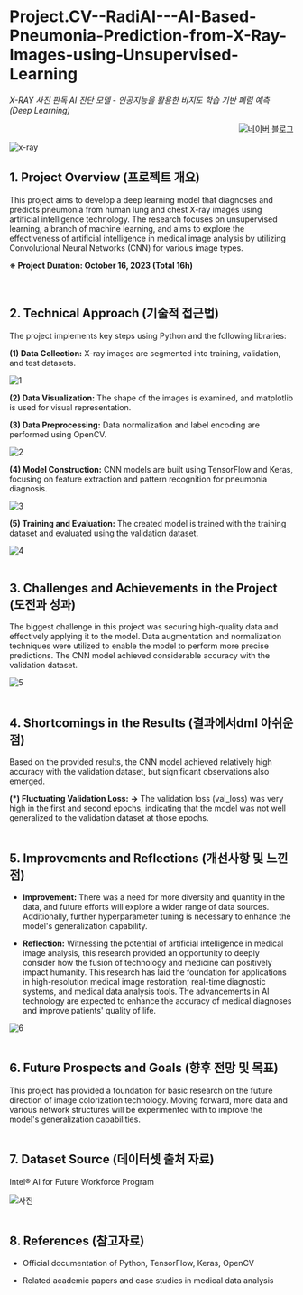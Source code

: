 # Project.CV--RadiAI---AI-Based-Pneumonia-Prediction-from-X-Ray-Images-using-Unsupervised-Learning
_X-RAY 사진 판독 AI 진단 모델 - 인공지능을 활용한 비지도 학습 기반 폐렴 예측 (Deep Learning)_
<p align="right">
  <a href="https://blog.naver.com/pixelwizard/223301470065">
    <img src="https://img.shields.io/badge/한국어%20번역본-03C75A?style=flat-square&logo=Naver&logoColor=white" alt="네이버 블로그">
  </a> </p>  
  
  ![x-ray](https://github.com/pixelwizard2/Project.CV--RadiAI---AI-Based-Pneumonia-Prediction-from-X-Ray-Images-using-Unsupervised-Learning/assets/138272416/6a5407c3-54c9-465d-8523-4d39c2c8e482)
​

## 1. Project Overview (프로젝트 개요)

This project aims to develop a deep learning model that diagnoses and predicts pneumonia from human lung and chest X-ray images using artificial intelligence technology. The research focuses on unsupervised learning, a branch of machine learning, and aims to explore the effectiveness of artificial intelligence in medical image analysis by utilizing Convolutional Neural Networks (CNN) for various image types.

**※ Project Duration: October 16, 2023 (Total 16h)**

​

## 2. Technical Approach (기술적 접근법)

The project implements key steps using Python and the following libraries:


**(1) Data Collection:** X-ray images are segmented into training, validation, and test datasets.

​![1](https://github.com/pixelwizard2/Project.CV--RadiAI---AI-Based-Pneumonia-Prediction-from-X-Ray-Images-using-Unsupervised-Learning/assets/138272416/14db077b-6b0b-4365-b6d6-dbddf33ca00e)
<br>

**(2) Data Visualization:** The shape of the images is examined, and matplotlib is used for visual representation.

**(3) Data Preprocessing:** Data normalization and label encoding are performed using OpenCV.

![2](https://github.com/pixelwizard2/Project.CV--RadiAI---AI-Based-Pneumonia-Prediction-from-X-Ray-Images-using-Unsupervised-Learning/assets/138272416/a5041267-cdbc-4489-9ea3-46e17d1681bd)
​<br>

**(4) Model Construction:** CNN models are built using TensorFlow and Keras, focusing on feature extraction and pattern recognition for pneumonia diagnosis.

​![3](https://github.com/pixelwizard2/Project.CV--RadiAI---AI-Based-Pneumonia-Prediction-from-X-Ray-Images-using-Unsupervised-Learning/assets/138272416/b25af4e7-a094-4ae9-82e3-505ef5fa0a39)
<br>

**(5) Training and Evaluation:** The created model is trained with the training dataset and evaluated using the validation dataset.

​![4](https://github.com/pixelwizard2/Project.CV--RadiAI---AI-Based-Pneumonia-Prediction-from-X-Ray-Images-using-Unsupervised-Learning/assets/138272416/797fe782-4a20-4a5c-95e0-1f31607aa646)
<br> <br>

## 3. Challenges and Achievements in the Project (도전과 성과)

The biggest challenge in this project was securing high-quality data and effectively applying it to the model. Data augmentation and normalization techniques were utilized to enable the model to perform more precise predictions. The CNN model achieved considerable accuracy with the validation dataset.

![5](https://github.com/pixelwizard2/Project.CV--RadiAI---AI-Based-Pneumonia-Prediction-from-X-Ray-Images-using-Unsupervised-Learning/assets/138272416/e0e393ef-7d95-45c7-a619-645889acf21c)
<br> <br>

## 4. Shortcomings in the Results (결과에서dml 아쉬운 점)

Based on the provided results, the CNN model achieved relatively high accuracy with the validation dataset, but significant observations also emerged.

**(*) Fluctuating Validation Loss:**
 **→** The validation loss (val_loss) was very high in the first and second epochs, indicating that the model was not well generalized to the validation dataset at those epochs.
<br> <br>

## 5. Improvements and Reflections (개선사항 및 느낀점)

- **Improvement:** There was a need for more diversity and quantity in the data, and future efforts will explore a wider range of data sources. Additionally, further hyperparameter tuning is necessary to enhance the model's generalization capability.

- **Reflection:** Witnessing the potential of artificial intelligence in medical image analysis, this research provided an opportunity to deeply consider how the fusion of technology and medicine can positively impact humanity. This research has laid the foundation for applications in high-resolution medical image restoration, real-time diagnostic systems, and medical data analysis tools. The advancements in AI technology are expected to enhance the accuracy of medical diagnoses and improve patients' quality of life.

​![6](https://github.com/pixelwizard2/Project.CV--RadiAI---AI-Based-Pneumonia-Prediction-from-X-Ray-Images-using-Unsupervised-Learning/assets/138272416/fe9b3f4f-b6b9-4a4c-9601-67b10fc4cff4)
<br> <br>

## 6. Future Prospects and Goals (향후 전망 및 목표)

This project has provided a foundation for basic research on the future direction of image colorization technology. Moving forward, more data and various network structures will be experimented with to improve the model's generalization capabilities.
<br> <br>

## 7. Dataset Source (데이터셋 출처 자료)

Intel® AI for Future Workforce Program

​![사진](https://github.com/pixelwizard2/Project.CV--RadiAI---AI-Based-Pneumonia-Prediction-from-X-Ray-Images-using-Unsupervised-Learning/assets/138272416/8e05f593-337e-48ae-aa5a-5076736a94c9)
<br> <br>

## 8. References (참고자료)

- Official documentation of Python, TensorFlow, Keras, OpenCV

- Related academic papers and case studies in medical data analysis

